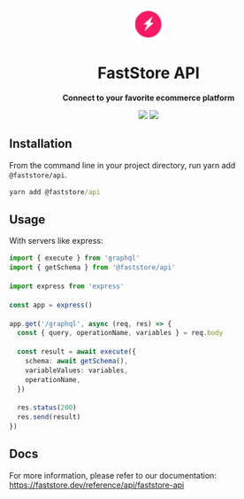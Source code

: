 <p align="center">
  <a href="https://faststore.dev">
    <img alt="Faststore" src="../ui/static/logo.png" width="60" />
  </a>
</p>
<h1 align="center">
  FastStore API
</h1>
<p align="center">
  <strong>
    Connect to your favorite ecommerce platform
  </strong>
</p>

<div style="display: flex; justify-content: center; width: 100%">
  <a href="https://www.npmjs.com/package/@faststore/api" style="padding: 0px 2px 0px 0px">
    <img src="https://badge.fury.io/js/%40faststore%2Fui.svg" />
  </a>
  <a href="https://bundlephobia.com/package/@faststore/api" style="padding: 0px 0px 0px 2px">
    <img src="https://badgen.net/bundlephobia/dependency-count/@faststore/api" />
  </a>
</div>

## Installation

From the command line in your project directory, run yarn add `@faststore/api`.

```cmd
yarn add @faststore/api
```

## Usage

With servers like express:

```ts
import { execute } from 'graphql'
import { getSchema } from '@faststore/api'

import express from 'express'

const app = express()

app.get('/graphql', async (req, res) => {
  const { query, operationName, variables } = req.body

  const result = await execute({
    schema: await getSchema(),
    variableValues: variables,
    operationName,
  })

  res.status(200)
  res.send(result)
})
```

## Docs

For more information, please refer to our documentation: https://faststore.dev/reference/api/faststore-api
